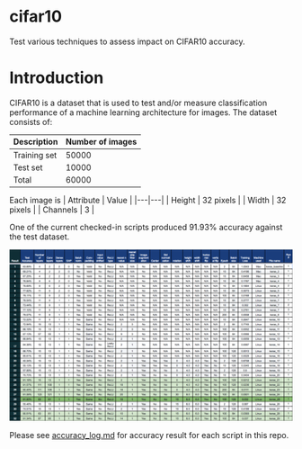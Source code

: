 # cifar10
Test various techniques to assess impact on CIFAR10 accuracy.

# Introduction
CIFAR10 is a dataset that is used to test and/or measure classification performance of a machine learning architecture for images.  The dataset consists of:

| Description | Number of images |
|---|---|
| Training set | 50000 |
| Test set | 10000 |
| Total | 60000 |

Each image is
| Attribute | Value |
|---|---|
| Height | 32 pixels |
| Width | 32 pixels |
| Channels | 3 |

One of the current checked-in scripts produced 91.93% accuracy against the test dataset.

![Result](assets/images/accuracy_result.png)


Please see [accuracy_log.md](accuracy_log.md) for accuracy result for each script in this repo.
